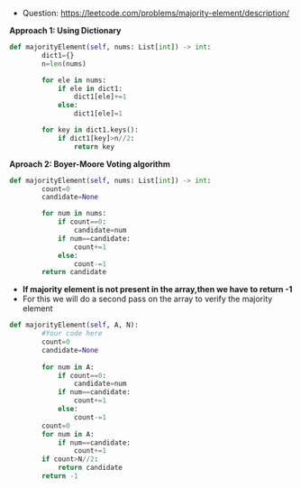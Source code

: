 - Question: https://leetcode.com/problems/majority-element/description/

**Approach 1: Using Dictionary**
```python
def majorityElement(self, nums: List[int]) -> int:
        dict1={}
        n=len(nums)

        for ele in nums:
            if ele in dict1:
                dict1[ele]+=1
            else:
                dict1[ele]=1

        for key in dict1.keys():
            if dict1[key]>n//2:
                return key
```



**Aproach 2: Boyer-Moore Voting algorithm**
```python
def majorityElement(self, nums: List[int]) -> int:
        count=0
        candidate=None

        for num in nums:
            if count==0:
                candidate=num
            if num==candidate:
                count+=1
            else:
                count-=1
        return candidate
```

- **If majority element is not present in the array,then we have to return -1**
- For this we will do a second pass on the array to verify the majority element
  
```python
def majorityElement(self, A, N):
        #Your code here
        count=0
        candidate=None
        
        for num in A:
            if count==0:
                candidate=num
            if num==candidate:
                count+=1
            else:
                count-=1
        count=0
        for num in A:
            if num==candidate:
                count+=1
        if count>N//2:
            return candidate
        return -1
```
